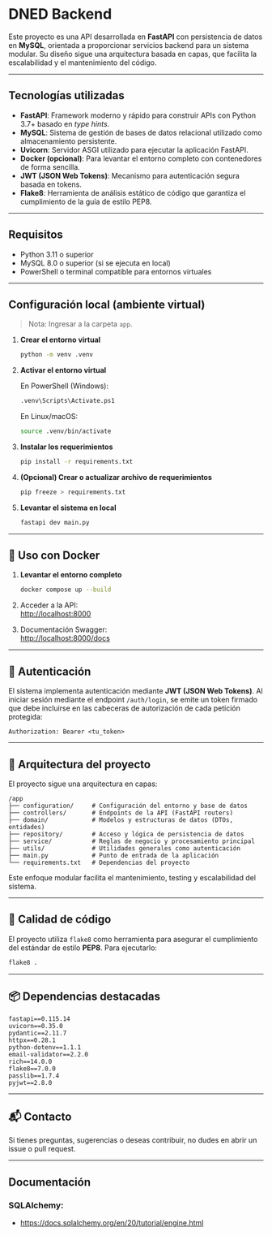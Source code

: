 # DNED Backend

Este proyecto es una API desarrollada en **FastAPI** con persistencia de datos en **MySQL**, orientada a proporcionar servicios backend para un sistema modular. Su diseño sigue una arquitectura basada en capas, que facilita la escalabilidad y el mantenimiento del código.

---

## Tecnologías utilizadas

- **FastAPI**: Framework moderno y rápido para construir APIs con Python 3.7+ basado en *type hints*.
- **MySQL**: Sistema de gestión de bases de datos relacional utilizado como almacenamiento persistente.
- **Uvicorn**: Servidor ASGI utilizado para ejecutar la aplicación FastAPI.
- **Docker (opcional)**: Para levantar el entorno completo con contenedores de forma sencilla.
- **JWT (JSON Web Tokens)**: Mecanismo para autenticación segura basada en tokens.
- **Flake8**: Herramienta de análisis estático de código que garantiza el cumplimiento de la guía de estilo PEP8.

---

## Requisitos

- Python 3.11 o superior
- MySQL 8.0 o superior (si se ejecuta en local)
- PowerShell o terminal compatible para entornos virtuales

---

## Configuración local (ambiente virtual)

> Nota: Ingresar a la carpeta `app`.

1. **Crear el entorno virtual**

   ```bash
   python -m venv .venv
   ```

2. **Activar el entorno virtual**

   En PowerShell (Windows):

   ```bash
   .venv\Scripts\Activate.ps1
   ```

   En Linux/macOS:

   ```bash
   source .venv/bin/activate
   ```

3. **Instalar los requerimientos**

   ```bash
   pip install -r requirements.txt
   ```

4. **(Opcional) Crear o actualizar archivo de requerimientos**

   ```bash
   pip freeze > requirements.txt
   ```

5. **Levantar el sistema en local**

   ```bash
   fastapi dev main.py 
   ```

---

## 🐳 Uso con Docker

1. **Levantar el entorno completo**

   ```bash
   docker compose up --build
   ```

2. Acceder a la API:  
   [http://localhost:8000](http://localhost:8000)

3. Documentación Swagger:  
   [http://localhost:8000/docs](http://localhost:8000/docs)

---

## 🔐 Autenticación

El sistema implementa autenticación mediante **JWT (JSON Web Tokens)**. Al iniciar sesión mediante el endpoint `/auth/login`, se emite un token firmado que debe incluirse en las cabeceras de autorización de cada petición protegida:

```http
Authorization: Bearer <tu_token>
```

---

## 🧱 Arquitectura del proyecto

El proyecto sigue una arquitectura en capas:

```
/app
├── configuration/     # Configuración del entorno y base de datos
├── controllers/       # Endpoints de la API (FastAPI routers)
├── domain/            # Modelos y estructuras de datos (DTOs, entidades)
├── repository/        # Acceso y lógica de persistencia de datos
├── service/           # Reglas de negocio y procesamiento principal
├── utils/             # Utilidades generales como autenticación
├── main.py            # Punto de entrada de la aplicación
└── requirements.txt   # Dependencias del proyecto
```

Este enfoque modular facilita el mantenimiento, testing y escalabilidad del sistema.

---

## 🧪 Calidad de código

El proyecto utiliza `flake8` como herramienta para asegurar el cumplimiento del estándar de estilo **PEP8**. Para ejecutarlo:

```bash
flake8 .
```

---

## 📦 Dependencias destacadas

```text
fastapi==0.115.14
uvicorn==0.35.0
pydantic==2.11.7
httpx==0.28.1
python-dotenv==1.1.1
email-validator==2.2.0
rich==14.0.0
flake8==7.0.0
passlib==1.7.4
pyjwt==2.8.0
```

---

## 📬 Contacto

Si tienes preguntas, sugerencias o deseas contribuir, no dudes en abrir un issue o pull request.

---

## Documentación

### SQLAlchemy:
- https://docs.sqlalchemy.org/en/20/tutorial/engine.html